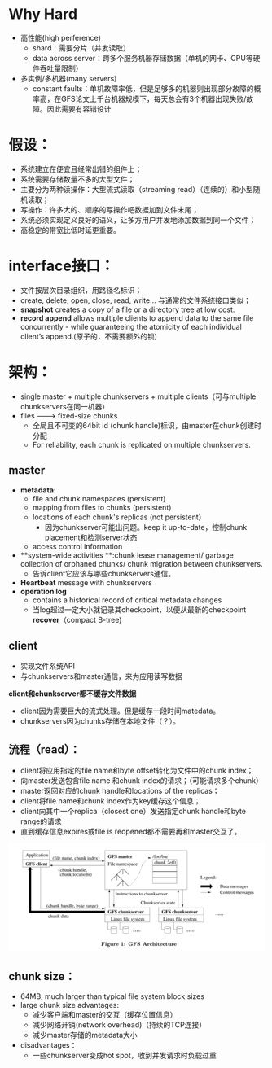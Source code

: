 # Why Hard
- 高性能(high perference)
   - shard：需要分片（并发读取）
   - data across server：跨多个服务机器存储数据（单机的网卡、CPU等硬件吞吐量限制）
- 多实例/多机器(many servers)
   - constant faults：单机故障率低，但是足够多的机器则出现部分故障的概率高，在GFS论文上千台机器规模下，每天总会有3个机器出现失败/故障。因此需要有容错设计

# 假设：
- 系统建立在便宜且经常出错的组件上；
- 系统需要存储数量不多的大型文件；
- 主要分为两种读操作：大型流式读取（streaming read）（连续的）和小型随机读取；
- 写操作：许多大的、顺序的写操作吧数据加到文件末尾；
- 系统必须实现定义良好的语义，让多方用户并发地添加数据到同一个文件；
- 高稳定的带宽比低时延更重要。
# interface接口：
 - 文件按层次目录组织，用路径名标识；
 - create, delete, open, close, read, write... 与通常的文件系统接口类似；
 - **snapshot** creates a copy of a file or a directory tree at low cost. 
 - **record append** allows multiple clients to append data to the same file concurrently  - while guaranteeing the atomicity of each individual client’s append.(原子的，不需要额外的锁)
# 架构：
- single master + multiple chunkservers + multiple clients（可与multiple chunkservers在同一机器）
- files ---> fixed-size chunks 
   - 全局且不可变的64bit id (chunk handle)标识，由master在chunk创建时分配
   - For reliability, each chunk is replicated on multiple chunkservers. 
## master
- **metadata:** 
   - file and chunk namespaces (persistent)
   - mapping from files to chunks (persistent)
   - locations of each chunk's replicas (not persistent）
      - 因为chunkserver可能出问题。keep it up-to-date，控制chunk placement和检测server状态
   - access control information
- **system-wide activities **:chunk lease management/ garbage collection of orphaned chunks/ chunk migration between chunkservers. 
   - 告诉client它应该与哪些chunkservers通信。
- **Heartbeat** message with chunkservers
- **operation log**
   - contains a historical record of critical metadata changes
   - 当log超过一定大小就记录其checkpoint，以便从最新的checkpoint **recover**（compact B-tree)
## client

- 实现文件系统API
- 与chunkservers和master通信，来为应用读写数据

**client和chunkserver都不缓存文件数据**
- client因为需要巨大的流式处理。但是缓存一段时间matedata。
- chunkservers因为chunks存储在本地文件（？）。

## 流程（read）：
- client将应用指定的file name和byte offset转化为文件中的chunk index；
- 向master发送包含file name 和chunk index的请求；（可能请求多个chunk）
- master返回对应的chunk handle和locations of the replicas；
- client将file name和chunk index作为key缓存这个信息；
- client向其中一个replica（closest one）发送指定chunk handle和byte range的请求
- 直到缓存信息expires或file is reopened都不需要再和master交互了。

![GFS_Architecture](GFS_Architecture.png)

## chunk size：
- 64MB, much larger than typical file system block sizes
- large chunk size advantages:
   - 减少客户端和master的交互（缓存位置信息）
   - 减少网络开销(network overhead)（持续的TCP连接）
   - 减少master存储的metadata大小
- disadvantages：
   - 一些chunkserver变成hot spot，收到并发请求时负载过重
